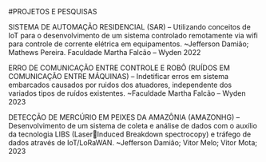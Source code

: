 #PROJETOS E PESQUISAS

SISTEMA DE AUTOMAÇÃO RESIDENCIAL (SAR) – Utilizando conceitos de IoT para o 
desenvolvimento de um sistema controlado remotamente via wifi para controle de 
corrente elétrica em equipamentos.
~Jefferson Damião; Mathews Pereira. Faculdade Martha Falcão – Wyden 2022

ERRO DE COMUNICAÇÃO ENTRE CONTROLE E ROBÔ (RUÍDOS EM COMUNICAÇÃO ENTRE 
MÁQUINAS) – Indetificar erros em sistema embarcados causados por ruidos dos 
atuadores, independente dos variados tipos de ruídos existentes.
~Faculdade Martha Falcão – Wyden 2023

DETECÇÃO DE MERCÚRIO EM PEIXES DA AMAZÔNIA (AMAZONHG) – Desenvolvimento
de um sistema de coleta e análise de dados com o auxílio da tecnologia LIBS (LaserInduced Breakdown spectrocopy) e tráfego de dados através de IoT/LoRaWAN.
~Jefferson Damião; Vitor Melo; Vitor Mota; 2023
